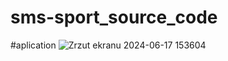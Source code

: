 # sms-sport_source_code
#aplication
![Zrzut ekranu 2024-06-17 153604](https://github.com/user-attachments/assets/da3db086-30c6-46b1-b23f-d287faabd378)
